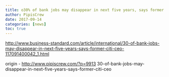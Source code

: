 ```yaml
---
title: o30% of bank jobs may disappear in next five years, says former Citi CEO
author: PipisCrew
date: 2017-09-14
categories: [news]
toc: true
---
```


http://www.business-standard.com/article/international/30-of-bank-jobs-may-disappear-in-next-five-years-says-former-citi-ceo-117091400042_1.html

origin - http://www.pipiscrew.com/?p=9913 30-of-bank-jobs-may-disappear-in-next-five-years-says-former-citi-ceo